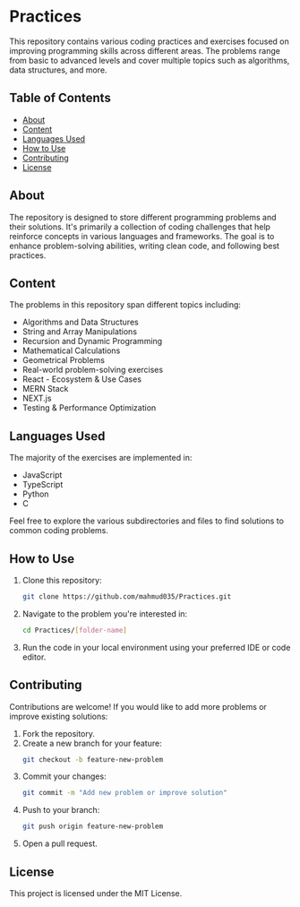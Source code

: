 # Practices

This repository contains various coding practices and exercises focused on improving programming skills across different areas. The problems range from basic to advanced levels and cover multiple topics such as algorithms, data structures, and more.

## Table of Contents

- [About](#about)
- [Content](#content)
- [Languages Used](#languages-used)
- [How to Use](#how-to-use)
- [Contributing](#contributing)
- [License](#license)

## About

The repository is designed to store different programming problems and their solutions. It's primarily a collection of coding challenges that help reinforce concepts in various languages and frameworks. The goal is to enhance problem-solving abilities, writing clean code, and following best practices.

## Content

The problems in this repository span different topics including:

- Algorithms and Data Structures
- String and Array Manipulations
- Recursion and Dynamic Programming
- Mathematical Calculations
- Geometrical Problems
- Real-world problem-solving exercises
- React - Ecosystem & Use Cases
- MERN Stack
- NEXT.js
- Testing & Performance Optimization

## Languages Used

The majority of the exercises are implemented in:

- JavaScript
- TypeScript
- Python
- C

Feel free to explore the various subdirectories and files to find solutions to common coding problems.

## How to Use

1. Clone this repository:
   ```bash
   git clone https://github.com/mahmud035/Practices.git
   ```
2. Navigate to the problem you're interested in:
   ```bash
   cd Practices/[folder-name]
   ```
3. Run the code in your local environment using your preferred IDE or code editor.

## Contributing

Contributions are welcome! If you would like to add more problems or improve existing solutions:

1. Fork the repository.
2. Create a new branch for your feature:
   ```bash
   git checkout -b feature-new-problem
   ```
3. Commit your changes:
   ```bash
   git commit -m "Add new problem or improve solution"
   ```
4. Push to your branch:
   ```bash
   git push origin feature-new-problem
   ```
5. Open a pull request.

## License

This project is licensed under the MIT License.
